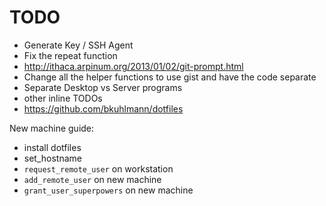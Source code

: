 # TODO

- Generate Key / SSH Agent
- Fix the repeat function
- http://ithaca.arpinum.org/2013/01/02/git-prompt.html
- Change all the helper functions to use gist and have the code separate
- Separate Desktop vs Server programs
- other inline TODOs
- https://github.com/bkuhlmann/dotfiles


New machine guide:

- install dotfiles
- set_hostname <hostname>
- `request_remote_user` on workstation
- `add_remote_user` on new machine
- `grant_user_superpowers` on new machine
